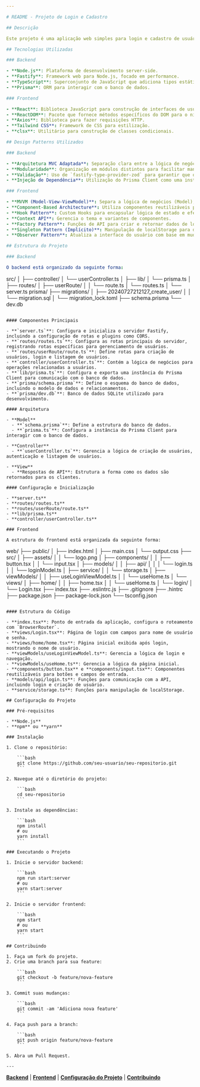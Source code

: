 ```yaml
---

# README - Projeto de Login e Cadastro

## Descrição

Este projeto é uma aplicação web simples para login e cadastro de usuários, construída com uma stack moderna de tecnologias web. A aplicação segue o padrão de design **MVVM** (Model-View-ViewModel) e utiliza uma arquitetura baseada em componentes para promover modularidade e reutilização.

## Tecnologias Utilizadas

### Backend

- **Node.js**: Plataforma de desenvolvimento server-side.
- **Fastify**: Framework web para Node.js, focado em performance.
- **TypeScript**: Superconjunto de JavaScript que adiciona tipos estáticos.
- **Prisma**: ORM para interagir com o banco de dados.

### Frontend

- **React**: Biblioteca JavaScript para construção de interfaces de usuário.
- **ReactDOM**: Pacote que fornece métodos específicos do DOM para o nível superior da aplicação.
- **Axios**: Biblioteca para fazer requisições HTTP.
- **Tailwind CSS**: Framework de CSS para estilização.
- **clsx**: Utilitário para construção de classes condicionais.

## Design Patterns Utilizados

### Backend

- **Arquitetura MVC Adaptada**: Separação clara entre a lógica de negócios, a configuração e o roteamento.
- **Modularidade**: Organização em módulos distintos para facilitar manutenção e escalabilidade.
- **Validação**: Uso de `fastify-type-provider-zod` para garantir que os dados das requisições estejam corretos.
- **Injeção de Dependência**: Utilização do Prisma Client como uma instância compartilhada para interagir com o banco de dados.

### Frontend

- **MVVM (Model-View-ViewModel)**: Separa a lógica de negócios (Model), a interface do usuário (View) e a lógica de apresentação (ViewModel).
- **Component-Based Architecture**: Utiliza componentes reutilizáveis para construir a interface do usuário.
- **Hook Pattern**: Custom Hooks para encapsular lógica de estado e efeitos colaterais.
- **Context API**: Gerencia o tema e variantes de componentes.
- **Factory Pattern**: Funções de API para criar e retornar dados de login e cadastro.
- **Singleton Pattern (Implícito)**: Manipulação de localStorage para dados persistentes.
- **Observer Pattern**: Atualiza a interface do usuário com base em mudanças de estado e dados.

## Estrutura do Projeto

### Backend

O backend está organizado da seguinte forma:

```
src/
│
├── controller/
│   └── userController.ts
│
├── lib/
│   └── prisma.ts
│
├── routes/
│   ├── userRoute/
│   │   └── route.ts
│   └── routes.ts
│
└── server.ts
prisma/
├── migrations/
│   ├── 20240727212127_create_user/
│   │   └── migration.sql
│   └── migration_lock.toml
├── schema.prisma
└── dev.db
```

#### Componentes Principais

- **`server.ts`**: Configura e inicializa o servidor Fastify, incluindo a configuração de rotas e plugins como CORS.
- **`routes/routes.ts`**: Configura as rotas principais do servidor, registrando rotas específicas para gerenciamento de usuários.
- **`routes/userRoute/route.ts`**: Define rotas para criação de usuários, login e listagem de usuários.
- **`controller/userController.ts`**: Contém a lógica de negócios para operações relacionadas a usuários.
- **`lib/prisma.ts`**: Configura e exporta uma instância do Prisma Client para comunicação com o banco de dados.
- **`prisma/schema.prisma`**: Define o esquema do banco de dados, incluindo o modelo de dados e relacionamentos.
- **`prisma/dev.db`**: Banco de dados SQLite utilizado para desenvolvimento.

#### Arquitetura

- **Model**
  - **`schema.prisma`**: Define a estrutura do banco de dados.
  - **`prisma.ts`**: Configura a instância do Prisma Client para interagir com o banco de dados.

- **Controller**
  - **`userController.ts`**: Gerencia a lógica de criação de usuários, autenticação e listagem de usuários.

- **View**
  - **Respostas de API**: Estrutura a forma como os dados são retornados para os clientes.

#### Configuração e Inicialização

- **server.ts**
- **routes/routes.ts**
- **routes/userRoute/route.ts**
- **lib/prisma.ts**
- **controller/userController.ts**

### Frontend

A estrutura do frontend está organizada da seguinte forma:

```
web/
├── public/
│   ├── index.html
│   ├── main.css
│   └── output.css
├── src/
│   ├── assets/
│   │   └── logo.png
│   ├── components/
│   │   ├── button.tsx
│   │   └── input.tsx
│   ├── models/
│   │   ├── api/
│   │   │   └── login.ts
│   │   └── loginModel.ts
│   ├── service/
│   │   └── storage.ts
│   ├── viewModels/
│   │   ├── useLoginViewModel.ts
│   │   └── useHome.ts
│   └── views/
│       ├── home/
│       │   ├── home.tsx
│       │   └── useHome.ts
│       └── login/
│           └── Login.tsx
├── index.tsx
├── .eslintrc.js
├── .gitignore
├── .hintrc
├── package.json
├── package-lock.json
└── tsconfig.json
```

#### Estrutura do Código

- **index.tsx**: Ponto de entrada da aplicação, configura o roteamento com `BrowserRouter`.
- **views/Login.tsx**: Página de login com campos para nome de usuário e senha.
- **views/home/home.tsx**: Página inicial exibida após login, mostrando o nome de usuário.
- **viewModels/useLoginViewModel.ts**: Gerencia a lógica de login e navegação.
- **viewModels/useHome.ts**: Gerencia a lógica da página inicial.
- **components/button.tsx** e **components/input.tsx**: Componentes reutilizáveis para botões e campos de entrada.
- **models/api/login.ts**: Funções para comunicação com a API, incluindo login e criação de usuário.
- **service/storage.ts**: Funções para manipulação de localStorage.

## Configuração do Projeto

### Pré-requisitos

- **Node.js**
- **npm** ou **yarn**

### Instalação

1. Clone o repositório:

    ```bash
    git clone https://github.com/seu-usuario/seu-repositorio.git
    ```

2. Navegue até o diretório do projeto:

    ```bash
    cd seu-repositorio
    ```

3. Instale as dependências:

    ```bash
    npm install
    # ou
    yarn install
    ```

### Executando o Projeto

1. Inicie o servidor backend:

    ```bash
    npm run start:server
    # ou
    yarn start:server
    ```

2. Inicie o servidor frontend:

    ```bash
    npm start
    # ou
    yarn start
    ```

## Contribuindo

1. Faça um fork do projeto.
2. Crie uma branch para sua feature:

    ```bash
    git checkout -b feature/nova-feature
    ```

3. Commit suas mudanças:

    ```bash
    git commit -am 'Adiciona nova feature'
    ```

4. Faça push para a branch:

    ```bash
    git push origin feature/nova-feature
    ```

5. Abra um Pull Request.

---
```


**[Backend](#backend)** | **[Frontend](#frontend)** | **[Configuração do Projeto](#configuração-do-projeto)** | **[Contribuindo](#contribuindo)**

